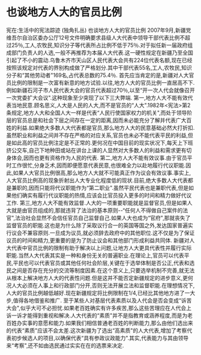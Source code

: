 # 也谈地方人大的官员比例

宪在:生活中的宪法踪迹 (独角扎丛)
也谈地方人大的官员比例
2007年9月,新疆党维吾尔自治区委办公厅12号文件明确要求县级人大代表中领导干部代表比例不超过25％,工人,农牧民,知识分子等代表所占比例不低于75％.对于拟任新一届政府组成部门负责人的人选,一般不再推荐为本届人大代表.这一硬性规定在新疆乃至全国引起了不小的震动.乌鲁木齐市天山区人民代表大会共有224位代表名额,现在已经按照该规定对代表的界别构成做了严格划分.其中干部代表55名,工人,农牧民,知识分子和“其他劳动者"169名,占代表总数的75.4％.
首先应当肯定的是,新疆对人大官员比例的限制是一次富有新意的地方试验.以往,地方人大的官员比例一直居高不下.例如新疆石河子市人民代表大会的官员代表超过70％,以至“开一次人代会就像召开一次党委扩大会议".这种现象至少突现了以下三大弊端.
第一,地方人大不能有效代表当地民意.顾名思义,人大是人民的人大,而不是官员的“人大".1982年<宪法>第2条规定,地方人大和全国人大一样是代表“人民行使国家权力的机关",而处于领导阶层的官员总是和社会下层之间存在一定的距离,因而未必能充分了解并代表广大百姓的利益.如果绝大多数人大代表都是官员,那么地方人大的民意基础必然大打折扣.虽然职业和利益之间并不存在严格的对应关系,官员也未必不能代表平民的利益,但是如此高的官员比例注定是不正常的.更何况在中国目前的现实状况下,每天上下班挤公交车,自己下地种田或站在讲台上课的人显然对大多数人的利益和需求更有切身体会,因而也更有资格作为人民的代表.
第二,地方人大不能有效议事.由于官员平时工作很忙,分身乏术,因而即便愿意代表民意,也很难全力以赴地履行代议职能.因此,如果人大官员比例很高,那么地方人大就不可能真正作为议会有效议事.事实上,人大官员比例高的现象折射出人大专业化程度低的现状.目前,绝大多数人大代表都是兼职的,因而只能将代议职能作为“第二职业".虽然平民代表也是兼职代表,但是如果他们确实有履行代议职能的热情,应该会比官员投入更多的时间和精力做好代议工作.
第三,地方人大不能有效监督.人大的一项重要职能就是监督官员,但是如果人大就是由官员组成的,那就违背了法治的基本原则--“任何人不得做自己案件的法官",法治社会显然不会信任官员自己监督自己.如果人大也成为“官府",那就丧失了监督官员的职能.这也是为什么除了采取议行合一的英国等国之外,发达国家普遍实行议会不兼容原则.一旦成为议员,就必须辞去政府中的其他职位.这不仅是为了保证议员的时间和精力,更重要的是为了防止议会和其他部门形成利益共同体.
新疆对人大代表中官员比例的限制有助于解决以上问题,让地方人大更具代表性并履行实际职能.当然人大代表其实是一种和身份无关的普遍职业.在理论上,官员可以代表平民,平民也可以代表官员或其他任何社会阶层,关键在于选举体制是否公正,代表和选民之间是否存在充分的交流等制度因素.在这个意义上,只要选举机制不完善,就无法从根本上解决地方人大的代表性问题.但是这并不能否定新疆规定的进步意义,更何况人大必须在人事上和行政部门分开,否则无法开展立法和监督职能.在理想情况下,人大的官员比例越低越好.现在新疆规定将比例限制在1/4,已经比其他地方进了一大步,值得各地借鉴和推广.
至于某些人对基层代表素质以及人代会是否会变成“诉苦大会",似乎大可不必担忧.如果老百姓确实有许多疾苦,那么这些苦理应在人代会上诉一诉才能得到重视和解决.人大代表的“素质"并不是指教育或涵养程度,而是为老百姓办实事的意愿和能力.如果我们相信普通老百姓的判断能力,那么由他们选出来的代表“素质"应该不会太差.这次新疆为了选出“高素质"的人大代表,增加了考察代表初步候选人的项目,以确保代表“具有参政议政能力".其实,代表能力与其由领导来“考察",还不如由选民通过实实在在的选票来决定.